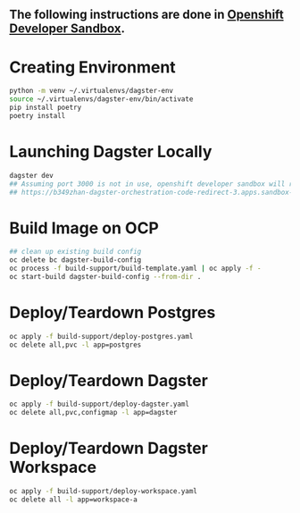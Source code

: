 The following instructions are done in [Openshift Developer Sandbox](https://console.redhat.com/openshift/sandbox).
---
# Creating Environment

```bash
python -m venv ~/.virtualenvs/dagster-env
source ~/.virtualenvs/dagster-env/bin/activate
pip install poetry
poetry install
```

# Launching Dagster Locally
```bash
dagster dev
## Assuming port 3000 is not in use, openshift developer sandbox will redirect to:
## https://b349zhan-dagster-orchestration-code-redirect-3.apps.sandbox-m3.1530.p1.openshiftapps.com/runs
```

# Build Image on OCP
```bash
## clean up existing build config
oc delete bc dagster-build-config
oc process -f build-support/build-template.yaml | oc apply -f - 
oc start-build dagster-build-config --from-dir .
```


# Deploy/Teardown Postgres
```bash
oc apply -f build-support/deploy-postgres.yaml 
oc delete all,pvc -l app=postgres
```

# Deploy/Teardown Dagster
```bash
oc apply -f build-support/deploy-dagster.yaml 
oc delete all,pvc,configmap -l app=dagster
```

# Deploy/Teardown Dagster Workspace
```bash
oc apply -f build-support/deploy-workspace.yaml 
oc delete all -l app=workspace-a
```